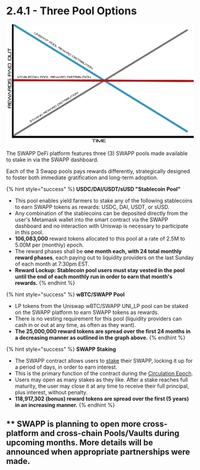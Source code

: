 # 2.4.1 - Three Pool Options



![](.gitbook/assets/swapp-staking-reward-distribution-model-for-each-of-the-3-pools.jpg)

The SWAPP DeFi platform features three \(3\) SWAPP pools made available to stake in via the SWAPP dashboard. 

Each of the 3 Swapp pools pays rewards differently, strategically designed to foster both immediate gratification and long-term adoption.

{% hint style="success" %}
**USDC/DAI/USDT/sUSD "Stablecoin Pool"**

* This pool enables yield farmers to stake any of the following stablecoins to earn SWAPP tokens as rewards: USDC, DAI, USDT, or sUSD.
* Any combination of the stablecoins can be deposited directly from the user's Metamask wallet into the smart contract via the SWAPP dashboard and no interaction with Uniswap is necessary to participate in this pool.
* **106,083,000** reward tokens allocated to this pool at a rate of 2.5M to 5.00M per \(monthly\) epoch.
* The reward phases shall be **one month each, with 24 total monthly reward phases**, each paying out to liquidity providers on the last Sunday of each month at 7:30pm EST.
* **Reward Lockup: Stablecoin pool users must stay vested in the pool until the end of each monthly run in order to earn that month's rewards.**
{% endhint %}

{% hint style="success" %}
**wBTC/SWAPP Pool**

* LP tokens from the Uniswap wBTC/SWAPP UNI\_LP pool can be staked on the SWAPP platform to earn SWAPP tokens as rewards.
* There is no vesting requirement for this pool \(liquidity providers can cash in or out at any time, as often as they want\).
* **The 25,000,000 reward tokens are spread over the first 24 months in a decreasing manner as outlined in the graph above.**
{% endhint %}

{% hint style="success" %}
**SWAPP Staking**

* The SWAPP contract allows users to [stake](staking.md) their SWAPP, locking it up for a period of days, in order to earn interest.
* This is the primary function of the contract during the [Circulation Epoch](circulation-epoch.md).
* Users may open as many stakes as they like. After a stake reaches full maturity, the user may close it at any time to receive their full principal, plus interest, without penalty.
* **118,917,302 \(bonus\) reward tokens are spread over the first \(5 years\) in an increasing manner.** 
{% endhint %}

## \*\* SWAPP is planning to open more cross-platform and cross-chain Pools/Vaults during upcoming months. More details will be announced when appropriate partnerships were made. 

